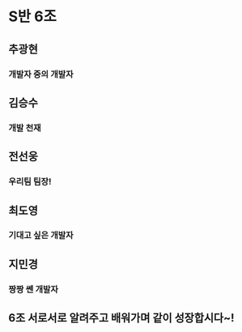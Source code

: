 # S반 6조

##    추광현
### 개발자 중의 개발자

##    김승수
### 개발 천재

##    전선웅
### 우리팀 팀장!

##    최도영
### 기대고 싶은 개발자

##    지민경

### 짱짱 쎈 개발자

## 6조 서로서로 알려주고 배워가며 같이 성장합시다~!
